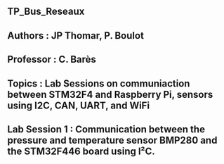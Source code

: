 ## TP_Bus_Reseaux ##
## Authors : JP Thomar, P. Boulot ##
## Professor : C. Barès ##
## Topics : Lab Sessions on communiaction between STM32F4 and Raspberry Pi, sensors using I2C, CAN, UART, and WiFi ##

##  Lab Session 1 : Communication between the pressure and temperature sensor BMP280 and the STM32F446 board using I²C. ##

